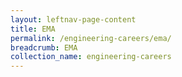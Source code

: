 ```yaml
---
layout: leftnav-page-content
title: EMA
permalink: /engineering-careers/ema/
breadcrumb: EMA
collection_name: engineering-careers
---
```

